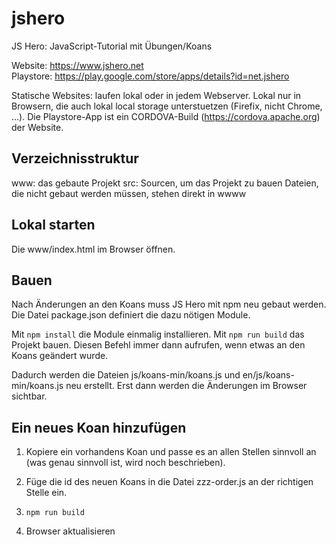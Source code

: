 # jshero

JS Hero: JavaScript-Tutorial mit Übungen/Koans

Website: <https://www.jshero.net><br>
Playstore: <https://play.google.com/store/apps/details?id=net.jshero>

Statische Websites: laufen lokal oder in jedem Webserver.
Lokal nur in Browsern, die auch lokal local storage unterstuetzen (Firefix, nicht Chrome, ...).
Die Playstore-App ist ein CORDOVA-Build (<https://cordova.apache.org>) der Website.

## Verzeichnisstruktur

www: das gebaute Projekt
src: Sourcen, um das Projekt zu bauen
Dateien, die nicht gebaut werden müssen, stehen direkt in wwww

## Lokal starten

Die www/index.html im Browser öffnen.

## Bauen

Nach Änderungen an den Koans muss JS Hero mit npm neu gebaut werden.
Die Datei package.json definiert die dazu nötigen Module.

Mit `npm install` die Module einmalig installieren.
Mit `npm run build` das Projekt bauen.
Diesen Befehl immer dann aufrufen, wenn etwas an den Koans geändert wurde.

Dadurch werden die Dateien js/koans-min/koans.js und en/js/koans-min/koans.js neu erstellt.
Erst dann werden die Änderungen im Browser sichtbar.

## Ein neues Koan hinzufügen

1. Kopiere ein vorhandens Koan und passe es an allen Stellen sinnvoll an (was genau sinnvoll ist, wird noch beschrieben).

2. Füge die id des neuen Koans in die Datei zzz-order.js an der richtigen Stelle ein.

3. `npm run build`

4. Browser aktualisieren
